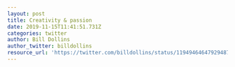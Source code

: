 ```yaml
---
layout: post
title: Creativity & passion
date: 2019-11-15T11:41:51.731Z
categories: twitter
author: Bill Dollins
author_twitter: billdollins
resource_url: 'https://twitter.com/billdollins/status/1194946464792948737?s=09'
---
```


